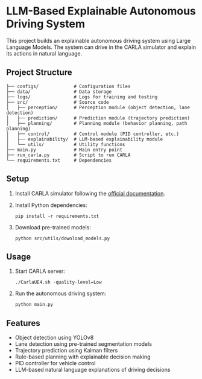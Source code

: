 # LLM-Based Explainable Autonomous Driving System

This project builds an explainable autonomous driving system using Large Language Models. The system can drive in the CARLA simulator and explain its actions in natural language.

## Project Structure

```
├── configs/             # Configuration files
├── data/                # Data storage
├── logs/                # Logs for training and testing
├── src/                 # Source code
│   ├── perception/      # Perception module (object detection, lane detection)
│   ├── prediction/      # Prediction module (trajectory prediction)
│   ├── planning/        # Planning module (behavior planning, path planning)
│   ├── control/         # Control module (PID controller, etc.)
│   ├── explainability/  # LLM-based explainability module
│   └── utils/           # Utility functions
├── main.py              # Main entry point
├── run_carla.py         # Script to run CARLA
└── requirements.txt     # Dependencies
```

## Setup

1. Install CARLA simulator following the [official documentation](https://carla.readthedocs.io/en/latest/start_quickstart/).
2. Install Python dependencies:
   ```
   pip install -r requirements.txt
   ```

3. Download pre-trained models:
   ```
   python src/utils/download_models.py
   ```

## Usage

1. Start CARLA server:
   ```
   ./CarlaUE4.sh -quality-level=Low
   ```

2. Run the autonomous driving system:
   ```
   python main.py
   ```

## Features

- Object detection using YOLOv8
- Lane detection using pre-trained segmentation models
- Trajectory prediction using Kalman filters
- Rule-based planning with explainable decision making
- PID controller for vehicle control
- LLM-based natural language explanations of driving decisions 